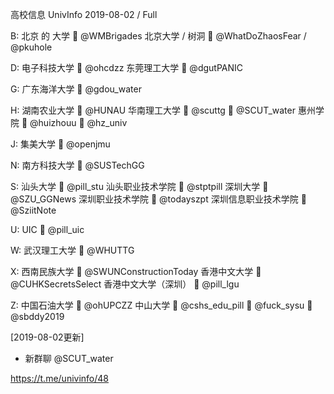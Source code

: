 高校信息 UnivInfo
2019-08-02 / Full

B:
  北京 的 大学
    📣  @WMBrigades
  北京大学 / 树洞
    📣  @WhatDoZhaosFear / @pkuhole

D:
  电子科技大学
    📣  @ohcdzz
  东莞理工大学
    📣  @dgutPANIC

G:
  广东海洋大学
    💬  @gdou_water

H:
  湖南农业大学
    💬  @HUNAU
  华南理工大学
    💬  @scuttg
    💬  @SCUT_water
  惠州学院
    📣  @huizhouu
    💬  @hz_univ

J:
  集美大学
    💬  @openjmu

N:
  南方科技大学
    📣  @SUSTechGG

S:
  汕头大学
    📣  @pill_stu
  汕头职业技术学院
    📣  @stptpill
  深圳大学
    📣  @SZU_GGNews
  深圳职业技术学院
    📣  @todayszpt
  深圳信息职业技术学院
    📣  @SziitNote

U:
  UIC
    📣  @pill_uic

W:
  武汉理工大学
    💬  @WHUTTG

X:
  西南民族大学
    📣  @SWUNConstructionToday
  香港中文大学
    📣  @CUHKSecretsSelect
  香港中文大学（深圳）
    📣  @pill_lgu

Z:
  中国石油大学
    📣  @ohUPCZZ
  中山大学
    📣  @cshs_edu_pill
    📣  @fuck_sysu
    💬  @sbddy2019


[2019-08-02更新]
- 新群聊 @SCUT_water

https://t.me/univinfo/48